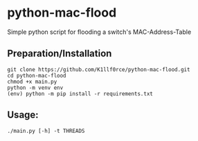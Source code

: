 # python-mac-flood
Simple python script for flooding a switch's MAC-Address-Table
## Preparation/Installation
```
git clone https://github.com/K1llf0rce/python-mac-flood.git
cd python-mac-flood
chmod +x main.py
python -m venv env
(env) python -m pip install -r requirements.txt
```
## Usage:
```
./main.py [-h] -t THREADS
```